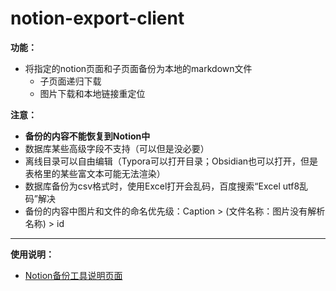 # notion-export-client

**功能：**

- 将指定的notion页面和子页面备份为本地的markdown文件
  - 子页面递归下载
  - 图片下载和本地链接重定位


**注意：**

- **备份的内容不能恢复到Notion中**
- 数据库某些高级字段不支持（可以但是没必要）
- 离线目录可以自由编辑（Typora可以打开目录；Obsidian也可以打开，但是表格里的某些富文本可能无法渲染）
- 数据库备份为csv格式时，使用Excel打开会乱码，百度搜索“Excel utf8乱码”解决
- 备份的内容中图片和文件的命名优先级：Caption > (文件名称：图片没有解析名称) > id

------

**使用说明：**

- [Notion备份工具说明页面](https://www.notion.so/delta1037/Notion-921e6b4ea44046c6935bcb2c69453196)
